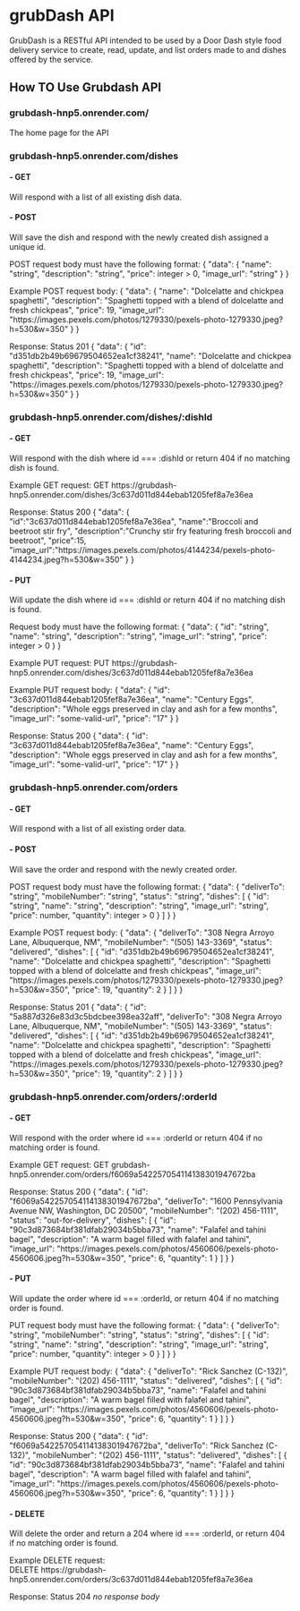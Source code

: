 # grubDash API
GrubDash is a RESTful API intended to be used by a Door Dash style food delivery service to create, read, update, and list orders made to and dishes offered by the service.

## How TO Use Grubdash API

### grubdash-hnp5.onrender.com/
The home page for the API

### grubdash-hnp5.onrender.com/dishes
#### - GET 
Will respond with a list of all existing dish data.


#### - POST 
Will save the dish and respond with the newly created dish assigned a unique id.

POST request body must have the following format:
{
  "data": {
    "name": "string",
    "description": "string",
    "price": integer > 0,
    "image_url": "string"
  }
}

Example POST request body:
{
  "data": {
    "name": "Dolcelatte and chickpea spaghetti",
    "description": "Spaghetti topped with a blend of dolcelatte and fresh chickpeas",
    "price": 19,
    "image_url": "ht<span>tps://</span>images.pexels.com/photos/1279330/pexels-photo-1279330.jpeg?h=530&w=350"
  }
}

Response:
Status 201
{
  "data": {
    "id": "d351db2b49b69679504652ea1cf38241",
    "name": "Dolcelatte and chickpea spaghetti",
    "description": "Spaghetti topped with a blend of dolcelatte and fresh chickpeas",
    "price": 19,
    "image_url": "ht<span>tps://</span>images.pexels.com/photos/1279330/pexels-photo-1279330.jpeg?h=530&w=350"
  }
}


### grubdash-hnp5.onrender.com/dishes/:dishId
#### - GET
Will respond with the dish where id === :dishId or return 404 if no matching dish is found.

Example GET request:
GET ht<span>tps://</span>grubdash-hnp5.onrender.com/dishes/3c637d011d844ebab1205fef8a7e36ea

Response:
Status 200
{
  "data": {
    "id":"3c637d011d844ebab1205fef8a7e36ea",
    "name":"Broccoli and beetroot stir fry",
    "description":"Crunchy stir fry featuring fresh broccoli and beetroot",
    "price":15,
    "image_url":"ht<span>tps://</span>images.pexels.com/photos/4144234/pexels-photo-4144234.jpeg?h=530&w=350"
  }
}


#### - PUT
Will update the dish where id === :dishId or return 404 if no matching dish is found.

Request body must have the following format:
{
  "data": {
    "id": "string",
    "name": "string",
    "description": "string",
    "image_url": "string",
    "price": integer > 0
  }
}

Example PUT request:
PUT ht<span>tps://</span>grubdash-hnp5.onrender.com/dishes/3c637d011d844ebab1205fef8a7e36ea

Example PUT request body:
{
  "data": {
    "id": "3c637d011d844ebab1205fef8a7e36ea",
    "name": "Century Eggs",
    "description": "Whole eggs preserved in clay and ash for a few months",
    "image_url": "some-valid-url",
    "price": "17"
  }
}

Response:
Status 200
{
  "data": {
    "id": "3c637d011d844ebab1205fef8a7e36ea",
    "name": "Century Eggs",
    "description": "Whole eggs preserved in clay and ash for a few months",
    "image_url": "some-valid-url",
    "price": "17"
  }
}

### grubdash-hnp5.onrender.com/orders
#### - GET
Will respond with a list of all existing order data.

#### - POST
Will save the order and respond with the newly created order.

POST request body must have the following format:
{
  "data": {
    "deliverTo": "string",
    "mobileNumber": "string",
    "status": "string",
    "dishes": [
      {
        "id": "string",
        "name": "string",
        "description": "string",
        "image_url": "string",
        "price": number,
        "quantity": integer > 0
      }
    ]
  }
}

Example POST request body:
{
  "data": {
    "deliverTo": "308 Negra Arroyo Lane, Albuquerque, NM",
    "mobileNumber": "(505) 143-3369",
    "status": "delivered",
    "dishes": [
      {
        "id": "d351db2b49b69679504652ea1cf38241",
        "name": "Dolcelatte and chickpea spaghetti",
        "description": "Spaghetti topped with a blend of dolcelatte and fresh chickpeas",
        "image_url": "ht<span>tps://</span>images.pexels.com/photos/1279330/pexels-photo-1279330.jpeg?h=530&w=350",
        "price": 19,
        "quantity": 2
      }
    ]
  }
}

Response:
Status 201
{
  "data": {
    "id": "5a887d326e83d3c5bdcbee398ea32aff",
    "deliverTo": "308 Negra Arroyo Lane, Albuquerque, NM",
    "mobileNumber": "(505) 143-3369",
    "status": "delivered",
    "dishes": [
      {
        "id": "d351db2b49b69679504652ea1cf38241",
        "name": "Dolcelatte and chickpea spaghetti",
        "description": "Spaghetti topped with a blend of dolcelatte and fresh chickpeas",
        "image_url": "ht<span>tps://</span>images.pexels.com/photos/1279330/pexels-photo-1279330.jpeg?h=530&w=350",
        "price": 19,
        "quantity": 2
      }
    ]
  }
}

### grubdash-hnp5.onrender.com/orders/:orderId
#### - GET
Will respond with the order where id === :orderId or return 404 if no matching order is found.

Example GET request:
GET grubdash-hnp5.onrender.com/orders/f6069a542257054114138301947672ba

Response: 
Status 200
{
  "data": {
    "id": "f6069a542257054114138301947672ba",
    "deliverTo": "1600 Pennsylvania Avenue NW, Washington, DC 20500",
    "mobileNumber": "(202) 456-1111",
    "status": "out-for-delivery",
    "dishes": [
      {
        "id": "90c3d873684bf381dfab29034b5bba73",
        "name": "Falafel and tahini bagel",
        "description": "A warm bagel filled with falafel and tahini",
        "image_url": "ht<span>tps://</span>images.pexels.com/photos/4560606/pexels-photo-4560606.jpeg?h=530&w=350",
        "price": 6,
        "quantity": 1
      }
    ]
  }
}

#### - PUT
Will update the order where id === :orderId, or return 404 if no matching order is found.

PUT request body must have the following format:
{
  "data": {
    "deliverTo": "string",
    "mobileNumber": "string",
    "status": "string",
    "dishes": [
      {
        "id": "string",
        "name": "string",
        "description": "string",
        "image_url": "string",
        "price": number,
        "quantity": integer > 0
      }
    ]
  }
}

Example PUT request body:
{
  "data": {
    "deliverTo": "Rick Sanchez (C-132)",
    "mobileNumber": "(202) 456-1111",
    "status": "delivered",
    "dishes": [
      {
        "id": "90c3d873684bf381dfab29034b5bba73",
        "name": "Falafel and tahini bagel",
        "description": "A warm bagel filled with falafel and tahini",
        "image_url": "ht<span>tps://</span>images.pexels.com/photos/4560606/pexels-photo-4560606.jpeg?h=530&w=350",
        "price": 6,
        "quantity": 1
      }
    ]
  }
}

Response:
Status 200
{
  "data": {
    "id": "f6069a542257054114138301947672ba",
    "deliverTo": "Rick Sanchez (C-132)",
    "mobileNumber": "(202) 456-1111",
    "status": "delivered",
    "dishes": [
      {
        "id": "90c3d873684bf381dfab29034b5bba73",
        "name": "Falafel and tahini bagel",
        "description": "A warm bagel filled with falafel and tahini",
        "image_url": "ht<span>tps://</span>images.pexels.com/photos/4560606/pexels-photo-4560606.jpeg?h=530&w=350",
        "price": 6,
        "quantity": 1
      }
    ]
  }
}

#### - DELETE
Will delete the order and return a 204 where id === :orderId, or return 404 if no matching order is found.

Example DELETE request:
<br>DELETE ht<span>tps://</span>grubdash-hnp5.onrender.com/orders/3c637d011d844ebab1205fef8a7e36ea

Response:
Status 204
*no response body*
